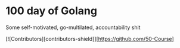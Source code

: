 # 100 day of Golang

Some self-motivated, go-multilated, accountability shit

[![Contributors][contributors-shield]][https://github.com/50-Course]

